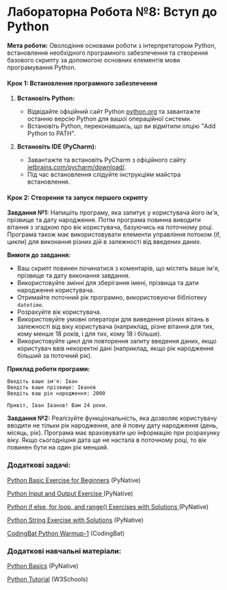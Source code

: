 # Лабораторна Робота №8: Вступ до Python

**Мета роботи:** Оволодіння основами роботи з інтерпретатором Python, встановлення необхідного програмного забезпечення та створення базового скрипту за допомогою основних елементів мови програмування Python.

#### Крок 1: Встановлення програмного забезпечення

1. **Встановіть Python:**
   - Відвідайте офіційний сайт Python [python.org](https://www.python.org/) та завантажте останню версію Python для вашої операційної системи.
   - Встановіть Python, переконавшись, що ви відмітили опцію "Add Python to PATH".

2. **Встановіть IDE (PyCharm):**
   - Завантажте та встановіть PyCharm з офіційного сайту [jetbrains.com/pycharm/download/](https://www.jetbrains.com/pycharm/download/).
   - Під час встановлення слідуйте інструкціям майстра встановлення.

#### Крок 2: Створення та запуск першого скрипту

**Завдання №1:** Напишіть програму, яка запитує у користувача його ім'я, прізвище та дату народження. Потім програма повинна виводити вітання з згадкою про вік користувача, базуючись на поточному році. Програма також має використовувати елементи управління потоком (if, цикли) для виконання різних дій в залежності від введених даних.

**Вимоги до завдання:**

- Ваш скрипт повинен починатися з коментарів, що містять ваше ім'я, прізвище та дату виконання завдання.
- Використовуйте змінні для зберігання імені, прізвища та дати народження користувача.
- Отримайте поточний рік програмно, використовуючи бібліотеку `datetime`.
- Розрахуйте вік користувача.
- Використовуйте умовні оператори для виведення різних вітань в залежності від віку користувача (наприклад, різне вітання для тих, кому менше 18 років, і для тих, кому 18 і більше).
- Використовуйте цикл для повторення запиту введення даних, якщо користувач ввів некоректні дані (наприклад, якщо рік народження більший за поточний рік).

**Приклад роботи програми:**

```
Введіть ваше ім'я: Іван
Введіть ваше прізвище: Іванов
Введіть ваш рік народження: 2000

Привіт, Іван Іванов! Вам 24 роки.
```

**Завдання №2:** Реалізуйте функціональність, яка дозволяє користувачу вводити не тільки рік народження, але й повну дату народження (день, місяць, рік). Програма має враховувати цю інформацію при розрахунку віку. Якщо сьогоднішня дата ще не настала в поточному році, то вік повинен бути на один рік менший.



### Додаткові задачі:

[Python Basic Exercise for Beginners]() (PyNative)

[Python Input and Output Exercise ]()(PyNative)

[Python if else, for loop, and range() Exercises with Solutions ]()(PyNative)

[Python String Exercise with Solutions]() (PyNative)

[CodingBat Python Warmup-1](https://codingbat.com/python/Warmup-1) (CodingBat)



### Додаткові навчальні матеріали:

[Python Basics](https://pynative.com/python/basics/) (PyNative)

[Python Tutorial](https://www.w3schools.com/python/default.asp) (W3Schools)
